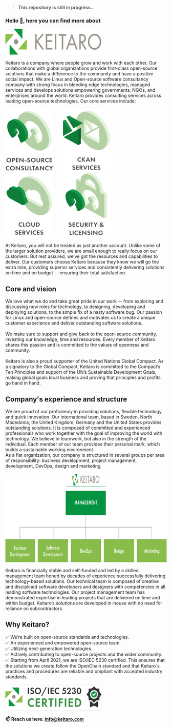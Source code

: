 > **This repository is still in progress..**
### Hello 👋, here you can find more about
<img src="images/keitaro.png" width="300" height="80">

Keitaro is a company where people grow and work with each other. Our collaborations with global organizations provide first-class open-source solutions that make a difference to the community and have a positive social impact. We are Linux and Open-source software consultancy company with strong focus in bleeding edge technologies, managed services and develops solutions empowering governments, NGOs, and enterprises around the world. Keitaro provides consulting services across leading open-source technologies. Our core services include:
</br>

<img src="images/open-source.png" width="150" height="200"><span>&emsp;&emsp;</span><img src="images/ckan.png" width="150" height="200"><span>&emsp;&emsp;</span><img src="images/cloud-services.png" width="150" height="200"><span>&emsp;&emsp;</span><img src="images/serucity-licensing.png" width="150" height="200">

At Keitaro, you will not be treated as just another account. Unlike some of the larger solution providers, we are small enough to really focus on our customers. But rest assured, we’ve got the resources and capabilities to deliver. Our customers choose Keitaro because they know we will go the extra mile, providing superior services and consistently delivering solutions on time and on budget -- ensuring their total satisfaction.

## Core and vision
We love what we do and take great pride in our work -- from exploring and discussing new roles for technology, to designing, developing and deploying solutions, to the simple fix of a nasty software bug. Our passion for Linux and open-source defines and motivates us to create a unique customer experience and deliver outstanding software solutions. </br> </br>
We make sure to support and give back to the open-source community, investing our knowledge, time and resources. Every member of Keitaro shares this passion and is committed to the values of openness and community. </br> </br>
Keitaro is also a proud supporter of the United Nations Global Compact. As a signatory to the Global Compact, Keitaro is committed to the Compact’s Ten Principles and support of the UN’s Sustainable Development Goals, making global goals local business and proving that principles and profits go hand in hand. </br>


## Company's experience and structure
We are proud of our proficiency in providing solutions, flexible technology, and quick innovation. Our international team, based in Sweden, North Macedonia, the United Kingdom, Germany and the United States provides outstanding solutions. It is composed of committed and experienced professionals who work together with the goal of improving the world with technology. We believe in teamwork, but also in the strength of the individual. Each member of our team provides their personal mark, which builds a sustainable working environment. </br>
As a flat organization, our company is structured in several groups per area of responsibility: business development, project management, development, DevOps, design and marketing.  </br></br>
 <img src="images/management.png" width="1200" height="275">
 
Keitaro is financially stable and self-funded and led by a skilled management team honed by decades of experience successfully delivering technology-based solutions. Our technical team is composed of creative and disciplined software developers and designers with competencies in all leading software technologies. Our project management team has demonstrated expertise in leading projects that are delivered on time and within budget. 
Keitaro’s solutions are developed in-house with no need for reliance on subcontractors.


## Why Keitaro?
✅ We’re built on open-source standards and technologies. </br>
✅ An experienced and empowered open-source team. </br>
✅ Utilizing next-generation technologies. </br>
✅ Actively contributing to open-source projects and the wider community. </br>
✅ Starting from April 2021, we are ISO/IEC 5230 certified. This ensures that the solutions we create follow the OpenChain standard and that Keitaro`s practices and procedures are reliable and ompliant with accepted industry standards. </br></br>
<img src="images/iso.png" width="300" height="80">

<!---
## Products
- **Open-source** </br>
Keitaro provides consulting services across leading open-source technologies, utilizing various models that follow our clients through every step of the way. We design and develop open-source solutions to empower companies, nonprofit organizations and governments right across the world.</br>
We’re passionate about open-source technologies and they form an essential part of our growing business. Utilizing open-source solutions can lead to a wide variety of benefits for your company including improved costs, greater flexibility, security and accountability – which is what motivates us to keep innovating.

-

## Services:

## Technologies we use:
---->



**📫 Reach us here: info@keitaro.com**










